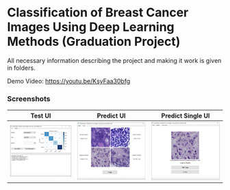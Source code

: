 # Classification of Breast Cancer Images Using Deep Learning Methods (Graduation Project)

All necessary information describing the project and making it work is given in folders.

Demo Video: https://youtu.be/KsyFaa30bfg

### Screenshots

Test UI | Predict UI | Predict Single UI
:-:|:-:|:-:
![Screenshot](test.png) | ![Screenshot](predict.png) | ![Screenshot](predict_single.png)